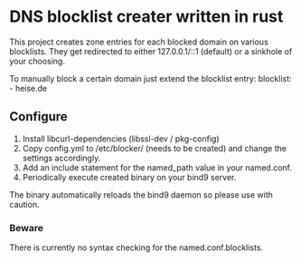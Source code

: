 # DNS blocklist creater written in rust

This project creates zone entries for each blocked domain on various blocklists.
They get redirected to either 127.0.0.1/::1 (default) or a sinkhole of your choosing.

To manually block a certain domain just extend the blocklist entry:
    blocklist:
      - heise.de

## Configure
1. Install libcurl-dependencies (libssl-dev / pkg-config)
2. Copy config.yml to /etc/blocker/ (needs to be created) and change the settings accordingly.
3. Add an include statement for the named_path value in your named.conf.
4. Periodically execute created binary on your bind9 server.

The binary automatically reloads the bind9 daemon so please use with caution.

### Beware
There is currently no syntax checking for the named.conf.blocklists.

